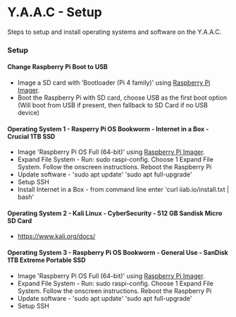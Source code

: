 <!-- ======================================== setup.md Start ======================================== -->

# Y.A.A.C - Setup

Steps to setup and install operating systems and software on the Y.A.A.C.

<!-- ============================================================ -->

### Setup

<!-- ============================================================ -->

#### Change Raspberry Pi Boot to USB
* Image a SD card with 'Bootloader (Pi 4 family)' using [Raspberry Pi Imager](https://www.raspberrypi.com/software/).
* Boot the Raspberry Pi with SD card, choose USB as the first boot option (Will boot from USB if present, then fallback to SD Card if no USB device)

<!-- ============================================================ -->

#### Operating System 1 - Rasperry Pi OS Bookworm - Internet in a Box - Crucial 1TB SSD
* Image 'Raspberry Pi OS Full (64-bit)' using [Raspberry Pi Imager](https://www.raspberrypi.com/software/).
* Expand File System - Run: sudo raspi-config. Choose 1 Expand File System. Follow the onscreen instructions. Reboot the Raspberry Pi
* Update software - 'sudo apt update' 'sudo apt full-upgrade'
* Setup SSH
* Install Internet in a Box - from command line enter 'curl iiab.io/install.txt | bash'

<!-- ============================================================ -->

#### Operating System 2 - Kali Linux - CyberSecurity - 512 GB Sandisk Micro SD Card
* https://www.kali.org/docs/

<!-- ============================================================ -->

#### Operating System 3 - Raspberry Pi OS Bookworm - General Use - SanDisk 1TB Extreme Portable SSD
* Image 'Raspberry Pi OS Full (64-bit)' using [Raspberry Pi Imager](https://www.raspberrypi.com/software/).
* Expand File System - Run: sudo raspi-config. Choose 1 Expand File System. Follow the onscreen instructions. Reboot the Raspberry Pi
* Update software - 'sudo apt update' 'sudo apt full-upgrade'
* Setup SSH

<!-- ======================================== setup.md End ======================================== -->
